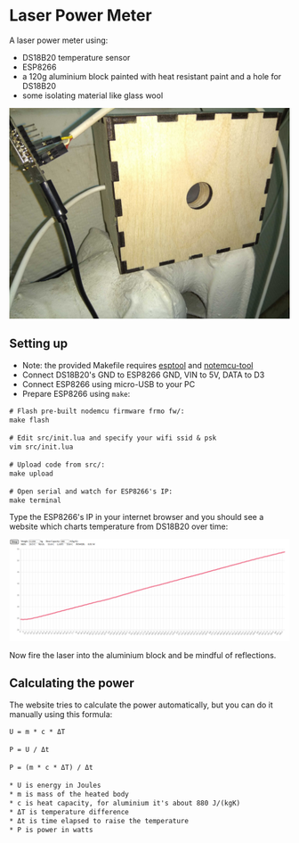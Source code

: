 Laser Power Meter
=================

A laser power meter using:

* DS18B20 temperature sensor
* ESP8266
* a 120g aluminium block painted with heat resistant paint and a hole for DS18B20
* some isolating material like glass wool

![Laser power meter](images/power-meter-box.jpg)


Setting up
----------

* Note: the provided Makefile requires
  [esptool](https://github.com/espressif/esptool) and
  [notemcu-tool](https://github.com/AndiDittrich/NodeMCU-Tool)
* Connect DS18B20's GND to ESP8266 GND, VIN to 5V, DATA to D3
* Connect ESP8266 using micro-USB to your PC
* Prepare ESP8266 using `make`:

```
# Flash pre-built nodemcu firmware frmo fw/:
make flash

# Edit src/init.lua and specify your wifi ssid & psk
vim src/init.lua

# Upload code from src/:
make upload

# Open serial and watch for ESP8266's IP:
make terminal
```

Type the ESP8266's IP in your internet browser and you should see a website
which charts temperature from DS18B20 over time:

![Laser power meter](images/web-screenshot.png)

Now fire the laser into the aluminium block and be mindful of reflections.


Calculating the power
---------------------

The website tries to calculate the power automatically, but you can do it
manually using this formula:

```
U = m * c * ΔT

P = U / Δt

P = (m * c * ΔT) / Δt

* U is energy in Joules
* m is mass of the heated body
* c is heat capacity, for aluminium it's about 880 J/(kgK)
* ΔT is temperature difference
* Δt is time elapsed to raise the temperature
* P is power in watts
```

